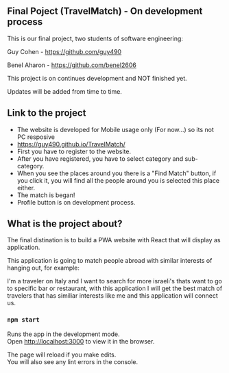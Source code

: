 ## Final Poject (TravelMatch) - On development process

This is our final project, two students of software engineering:

Guy Cohen - https://github.com/guy490

Benel Aharon - https://github.com/benel2606

This project is on continues development and NOT finished yet.

Updates will be added from time to time.

## Link to the project

- The website is developed for Mobile usage only (For now...) so its not PC resposive
- https://guy490.github.io/TravelMatch/
- First you have to register to the website.
- After you have registered, you have to select category and sub-category.
- When you see the places around you there is a "Find Match" button, if you click it, you will find all the people around you is selected this place either.
- The match is began!
- Profile button is on development process.

## What is the project about?

The final distination is to build a PWA website with React that will display as application.

This application is going to match people abroad with similar interests of hanging out, for example:

I'm a traveler on Italy and I want to search for more israeli's thats want to go to specific bar or restaurant, with this application I will get the best match of travelers that has similiar interests like me and this application will connect us.

### `npm start`

Runs the app in the development mode.<br />
Open [http://localhost:3000](http://localhost:3000) to view it in the browser.

The page will reload if you make edits.<br />
You will also see any lint errors in the console.
